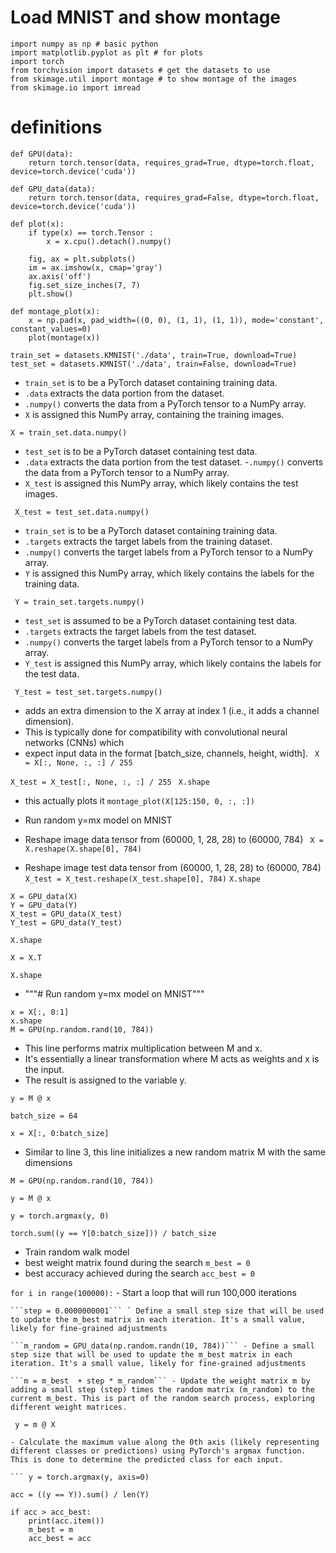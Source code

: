 # Load MNIST and show montage

```
import numpy as np # basic python
import matplotlib.pyplot as plt # for plots
import torch
from torchvision import datasets # get the datasets to use
from skimage.util import montage # to show montage of the images
from skimage.io import imread
```

# definitions
```
def GPU(data):
    return torch.tensor(data, requires_grad=True, dtype=torch.float, device=torch.device('cuda'))

def GPU_data(data):
    return torch.tensor(data, requires_grad=False, dtype=torch.float, device=torch.device('cuda'))

def plot(x):
    if type(x) == torch.Tensor :
        x = x.cpu().detach().numpy()

    fig, ax = plt.subplots()
    im = ax.imshow(x, cmap='gray')
    ax.axis('off')
    fig.set_size_inches(7, 7)
    plt.show()

def montage_plot(x):
    x = np.pad(x, pad_width=((0, 0), (1, 1), (1, 1)), mode='constant', constant_values=0)
    plot(montage(x))

train_set = datasets.KMNIST('./data', train=True, download=True)
test_set = datasets.KMNIST('./data', train=False, download=True)
```
- `train_set` is to be a PyTorch dataset containing training data.
- `.data` extracts the data portion from the dataset.
- `.numpy()` converts the data from a PyTorch tensor to a NumPy array.
- `X` is assigned this NumPy array, containing the training images.


``` X = train_set.data.numpy() ```

- `test_set` is to be a PyTorch dataset containing test data.
- `.data` extracts the data portion from the test dataset.
-`.numpy()` converts the data from a PyTorch tensor to a NumPy array.
- `X_test` is assigned this NumPy array, which likely contains the test images.

``` X_test = test_set.data.numpy()```

- `train_set` is to be a PyTorch dataset containing training data.
- `.targets` extracts the target labels from the training dataset.
- `.numpy()` converts the target labels from a PyTorch tensor to a NumPy array.
- `Y` is assigned this NumPy array, which likely contains the labels for the training data.

``` Y = train_set.targets.numpy()```

 - `test_set` is assumed to be a PyTorch dataset containing test data.
 - `.targets` extracts the target labels from the test dataset.
 - `.numpy()` converts the target labels from a PyTorch tensor to a NumPy array.
 - `Y_test` is assigned this NumPy array, which likely contains the labels for the test data.

``` Y_test = test_set.targets.numpy()```

- adds an extra dimension to the X array at index 1 (i.e., it adds a channel dimension).
- This is typically done for compatibility with convolutional neural networks (CNNs) which
- expect input data in the format [batch_size, channels, height, width].
``` X = X[:, None, :, :] / 255```

```X_test = X_test[:, None, :, :] / 255 ```
```X.shape```
- this actually plots it
```montage_plot(X[125:150, 0, :, :])```

- Run random y=mx model on MNIST
- Reshape image data tensor from (60000, 1, 28, 28) to (60000, 784)
``` X = X.reshape(X.shape[0], 784)```

- Reshape image test data tensor from (60000, 1, 28, 28) to (60000, 784)
```X_test = X_test.reshape(X_test.shape[0], 784)```
```X.shape```

```
X = GPU_data(X)
Y = GPU_data(Y)
X_test = GPU_data(X_test)
Y_test = GPU_data(Y_test)

X.shape

X = X.T

X.shape
```

- """# Run random y=mx model on MNIST"""
```
x = X[:, 0:1]
x.shape
M = GPU(np.random.rand(10, 784))
```
- This line performs matrix multiplication between M and x.
- It's essentially a linear transformation where M acts as weights and x is the input.
- The result is assigned to the variable y.

```
y = M @ x

batch_size = 64

x = X[:, 0:batch_size]
```

- Similar to line 3, this line initializes a new random matrix M with the same dimensions
```
M = GPU(np.random.rand(10, 784))

y = M @ x

y = torch.argmax(y, 0)

torch.sum((y == Y[0:batch_size])) / batch_size
```

- Train random walk model
- best weight matrix found during the search
```m_best = 0```
- best accuracy achieved during the search
```acc_best = 0```

```for i in range(100000):``` - Start a loop that will run 100,000 iterations

    ```step = 0.0000000001``` ` Define a small step size that will be used to update the m_best matrix in each iteration. It's a small value, likely for fine-grained adjustments

    ```m_random = GPU_data(np.random.randn(10, 784))``` - Define a small step size that will be used to update the m_best matrix in each iteration. It's a small value, likely for fine-grained adjustments

    ```m = m_best  + step * m_random``` - Update the weight matrix m by adding a small step (step) times the random matrix (m_random) to the current m_best. This is part of the random search process, exploring different weight matrices.

   ``` y = m @ X```

    - Calculate the maximum value along the 0th axis (likely representing different classes or predictions) using PyTorch's argmax function. This is done to determine the predicted class for each input.
  
    ``` y = torch.argmax(y, axis=0) 

    acc = ((y == Y)).sum() / len(Y)

    if acc > acc_best:
        print(acc.item())
        m_best = m
        acc_best = acc
```
